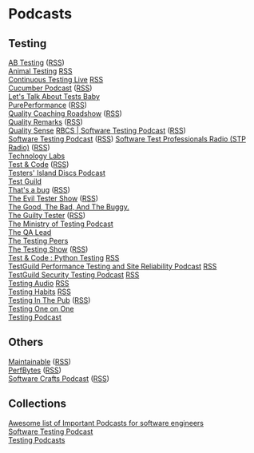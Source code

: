 # Podcasts

## Testing
[AB Testing](https://www.angryweasel.com/ABTesting/) ([RSS](https://www.angryweasel.com/ABTesting/feed/podcast/))  
[Animal Testing](https://www.listennotes.com/c/59e643eb734d4a3d8f626def8181deae/) [RSS](https://anchor.fm/s/15280f54/podcast/rss)    
[Continuous Testing Live](https://www.listennotes.com/c/c4c1082e63114ba8bf2fc003ce6a07ba/) [RSS](https://feeds.soundcloud.com/users/soundcloud:users:363462161/sounds.rss)  
[Cucumber Podcast](https://cucumber.io/blog/podcast/bdd-and-ddd-cucumber-podcast/) ([RSS](https://feeds.soundcloud.com/users/soundcloud:users:181591133/sounds.rss))  
[Let's Talk About Tests Baby](https://letstalkabouttests.xyz/)  
[PurePerformance](https://www.spreaker.com/show/pureperformance) ([RSS](https://www.spreaker.com/show/1746210/episodes/feed))  
[Quality Coaching Roadshow](https://www.spreaker.com/show/quality-coaching) ([RSS](https://www.spreaker.com/show/4152501/episodes/feed))  
[Quality Remarks](https://www.listennotes.com/podcasts/quality-remarks-the-podcast-keith-klain-df-EmybMrei/) ([RSS](https://www.listennotes.com/podcasts/quality-remarks-the-podcast-keith-klain-df-EmybMrei/#))  
[Quality Sense](https://abstracta.us/software-testing-podcast.html) 
[RBCS | Software Testing Podcast](https://rbcs-us.com/resources/podcast/) ([RSS](https://rbcs-us.com/resources/podcast/feed/))  
[Software Testing Podcast](https://softwaretestingpodcast.com/) ([RSS](https://www.podbean.com/site/podcatcher/index/blog/wDRW7URAu7k))
[Software Test Professionals Radio (STP Radio)](https://www.spreaker.com/show/stp-radio) ([RSS](https://www.spreaker.com/show/1146777/episodes/feed))  
[Technology Labs](https://open.spotify.com/show/1G02YyxN5Dfs8wLI8nBisH)  
[Test & Code](https://testandcode.com/) ([RSS](https://testandcode.com/rss))  
[Testers' Island Discs Podcast](https://www.ministryoftesting.com/dojo/series/testers-island-discs-podcast)  
[Test Guild](https://testguild.com/podcasts)  
[That's a bug](https://thatsabug.podbean.com/) ([RSS](https://www.podbean.com/site/podcatcher/index/blog/wMO9O3h5yi7r))  
[The Evil Tester Show](https://www.eviltester.com/show/) ([RSS](https://feed.pod.co/the-evil-tester-show))  
[The Good, The Bad, And The Buggy.](https://smartbear.com/podcast/)  
[The Guilty Tester](https://theguiltytester.libsyn.com/#) ([RSS](https://theguiltytester.libsyn.com/rss))  
[The Ministry of Testing Podcast](https://soundcloud.com/ministryoftesting)  
[The QA Lead](https://theqalead.com/category/podcast/)  
[The Testing Peers](http://testingpeers.com/)  
[The Testing Show](https://www.qualitestgroup.com/resources/the-testing-show/) ([RSS](https://thetestingshow.libsyn.com/rss))  
[Test & Code : Python Testing](https://testandcode.com/) [RSS](https://feeds.fireside.fm/testandcode/rss)  
[TestGuild Performance Testing and Site Reliability Podcast](https://testguild.com/podcast/performance/p64-james/) [RSS](https://testguildperf.libsyn.com/rss)    
[TestGuild Security Testing Podcast](https://testguild.com/podcast/security/s48-mike/) [RSS](https://testguildsecure.libsyn.com/rss)  
[Testing Audio](https://www.listennotes.com/c/632bdec530264829af655c837d08a0f6/) [RSS](https://audioboom.com/channels/5003380.rss)  
[Testing Habits](https://www.listennotes.com/c/bcaf129072184bb0b17404ef429ade41/) [RSS](https://feeds.soundcloud.com/users/soundcloud:users:47297321/sounds.rss)  
[Testing In The Pub](https://testinginthepub.co.uk/testinginthepub/category/podcast/) ([RSS](https://testinginthepub.co.uk/testinginthepub/feed/podcast/))  
[Testing One on One](https://qablog.practitest.com/podcast/)  
[Testing Podcast](https://testingpodcast.com/)  

## Others
[Maintainable](https://maintainable.fm/) ([RSS](https://feeds.simplecast.com/7y1CbAbN))  
[PerfBytes](https://www.spreaker.com/show/perfbytes) ([RSS](https://www.spreaker.com/show/697080/episodes/feed))  
[Software Crafts Podcast](https://softwarecraftspodcast.libsyn.com/) ([RSS](http://softwarecraftspodcast.libsyn.com/rss))

## Collections
[Awesome list of Important Podcasts for software engineers](https://github.com/rShetty/awesome-podcasts#awesome-list-of-important-podcasts-for-software-engineers)  
[Software Testing Podcast](https://softwaretestingpodcast.com/)  
[Testing Podcasts](https://testingpodcast.com/)
